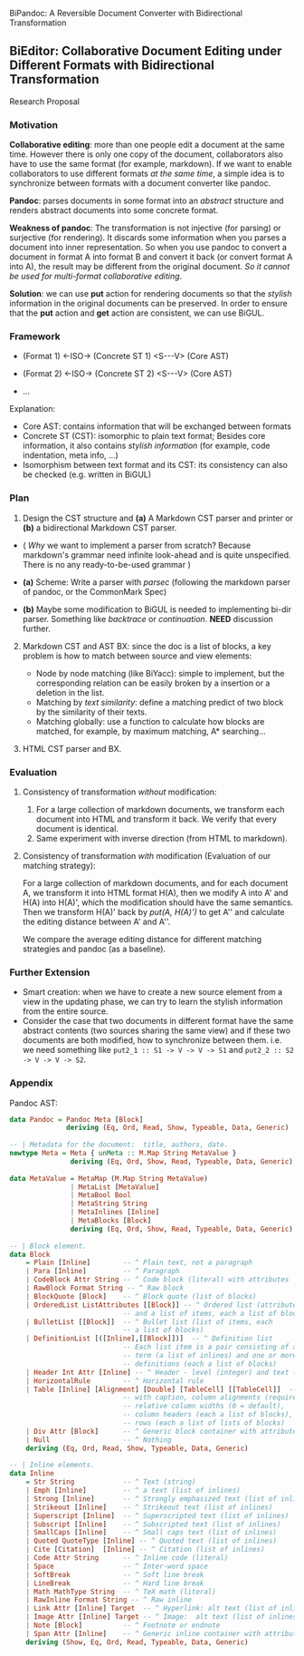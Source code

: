 BiPandoc: A Reversible Document Converter with Bidirectional Transformation

BiEditor: Collaborative Document Editing under Different Formats with Bidirectional Transformation
--------------
Research Proposal

### Motivation

**Collaborative editing**: more than one people edit a document at the same time. However there is only one copy of the document, collaborators also have to use the same format (for example, markdown). If we want to enable collaborators to use different formats *at the same time*, a simple idea is to synchronize between formats with a document converter like pandoc.

**Pandoc**: parses documents in some format into an *abstract* structure and renders abstract documents into some concrete format. 

**Weakness of pandoc**: The transformation is not injective (for parsing) or surjective (for rendering). It discards some information when you parses a document into inner representation. So when you use pandoc to convert a document in format A into format B and convert it back (or convert format A into A), the result may be different from the original document. *So it cannot be used for multi-format collaborative editing*. 

**Solution**: we can use **put** action for rendering documents so that the *stylish* information in the original documents can be preserved. In order to ensure that the **put** action and **get** action are consistent, we can use BiGUL. 


### Framework

* (Format 1) \<-ISO-\> (Concrete ST 1) \<S---V\> (Core AST)

* (Format 2) \<-ISO-\> (Concrete ST 2) \<S---V\> (Core AST)

* ...

Explanation:

* Core AST: contains information that will be exchanged between formats
* Concrete ST (CST): isomorphic to plain text format; Besides core information, it also contains *stylish information* (for example, code indentation, meta info, ...)
* Isomorphism between text format and its CST: its consistency can also be checked (e.g. written in BiGUL)

### Plan

1.  Design the CST structure and **(a)** A Markdown CST parser and printer or **(b)** a bidirectional Markdown CST parser.
   
   * ( *Why* we want to implement a parser from scratch? Because markdown's grammar need infinite look-ahead and is quite unspecified. There is no any ready-to-be-used grammar )
   
   * **(a)** Scheme: Write a parser with *parsec* (following the markdown parser of pandoc, or the CommonMark Spec)
   
   * **(b)** Maybe some modification to BiGUL is needed to implementing bi-dir parser. Something like *backtrace* or *continuation*. **NEED** discussion further.
   
2. Markdown CST and AST BX: since the doc is a list of blocks, a key problem is how to match between source and view elements:

    * Node by node matching (like BiYacc): simple to implement, but the corresponding relation can be easily broken by a insertion or a deletion in the list.
    * Matching by *text similarity*: define a matching predict of two block by the similarity of their texts.
    * Matching globally: use a function to calculate how blocks are matched, for example, by maximum matching, A* searching...
        
3. HTML CST parser and BX.


### Evaluation

1. Consistency of transformation *without* modification:     
    1. For a large collection of markdown documents, we transform each document into HTML and transform it back. We verify that every document is identical.
    2. Same experiment with inverse direction (from HTML to markdown).

2. Consistency of transformation *with* modification (Evaluation of our matching strategy):

    For a large collection of markdown documents, and for each document A, we transform it into HTML format H(A), then we modify A into A' and H(A) into H(A)', which the modification should have the same semantics. Then we transform H(A)' back by *put(A, H(A)')* to get A'' and calculate the editing distance between A' and A''. 

    We compare the average editing distance for different matching strategies and pandoc (as a baseline). 
    
### Further Extension

* Smart creation: when we have to create a new source element from a view in the updating phase, we can try to learn the stylish information from the entire source.
* Consider the case that two documents in different format have the same abstract contents (two sources sharing the same view) and if these two documents are both modified, how to synchronize between them. i.e. we need something like `put2_1 :: S1 -> V -> V -> S1` and `put2_2 :: S2 -> V -> V -> S2`.

### Appendix
Pandoc AST:

```haskell
data Pandoc = Pandoc Meta [Block]
              deriving (Eq, Ord, Read, Show, Typeable, Data, Generic)
    
-- | Metadata for the document:  title, authors, date.
newtype Meta = Meta { unMeta :: M.Map String MetaValue }
               deriving (Eq, Ord, Show, Read, Typeable, Data, Generic)
    
data MetaValue = MetaMap (M.Map String MetaValue)
               | MetaList [MetaValue]
               | MetaBool Bool
               | MetaString String
               | MetaInlines [Inline]
               | MetaBlocks [Block]
               deriving (Eq, Ord, Show, Read, Typeable, Data, Generic)
    
-- | Block element.
data Block
    = Plain [Inline]        -- ^ Plain text, not a paragraph
    | Para [Inline]         -- ^ Paragraph
    | CodeBlock Attr String -- ^ Code block (literal) with attributes
    | RawBlock Format String -- ^ Raw block
    | BlockQuote [Block]    -- ^ Block quote (list of blocks)
    | OrderedList ListAttributes [[Block]] -- ^ Ordered list (attributes
                            -- and a list of items, each a list of blocks)
    | BulletList [[Block]]  -- ^ Bullet list (list of items, each
                            -- a list of blocks)
    | DefinitionList [([Inline],[[Block]])]  -- ^ Definition list
                            -- Each list item is a pair consisting of a
                            -- term (a list of inlines) and one or more
                            -- definitions (each a list of blocks)
    | Header Int Attr [Inline] -- ^ Header - level (integer) and text (inlines)
    | HorizontalRule        -- ^ Horizontal rule
    | Table [Inline] [Alignment] [Double] [TableCell] [[TableCell]]  -- ^ Table,
                            -- with caption, column alignments (required),
                            -- relative column widths (0 = default),
                            -- column headers (each a list of blocks), and
                            -- rows (each a list of lists of blocks)
    | Div Attr [Block]      -- ^ Generic block container with attributes
    | Null                  -- ^ Nothing
    deriving (Eq, Ord, Read, Show, Typeable, Data, Generic)
    
-- | Inline elements.
data Inline
    = Str String            -- ^ Text (string)
    | Emph [Inline]         -- ^ a text (list of inlines)
    | Strong [Inline]       -- ^ Strongly emphasized text (list of inlines)
    | Strikeout [Inline]    -- ^ Strikeout text (list of inlines)
    | Superscript [Inline]  -- ^ Superscripted text (list of inlines)
    | Subscript [Inline]    -- ^ Subscripted text (list of inlines)
    | SmallCaps [Inline]    -- ^ Small caps text (list of inlines)
    | Quoted QuoteType [Inline] -- ^ Quoted text (list of inlines)
    | Cite [Citation]  [Inline] -- ^ Citation (list of inlines)
    | Code Attr String      -- ^ Inline code (literal)
    | Space                 -- ^ Inter-word space
    | SoftBreak             -- ^ Soft line break
    | LineBreak             -- ^ Hard line break
    | Math MathType String  -- ^ TeX math (literal)
    | RawInline Format String -- ^ Raw inline
    | Link Attr [Inline] Target  -- ^ Hyperlink: alt text (list of inlines), target
    | Image Attr [Inline] Target -- ^ Image:  alt text (list of inlines), target
    | Note [Block]          -- ^ Footnote or endnote
    | Span Attr [Inline]    -- ^ Generic inline container with attributes
    deriving (Show, Eq, Ord, Read, Typeable, Data, Generic)
```

